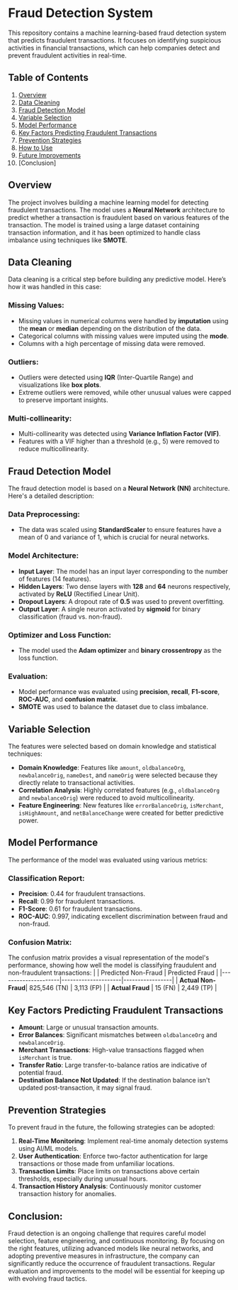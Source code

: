 # Fraud Detection System

This repository contains a machine learning-based fraud detection system that predicts fraudulent transactions. It focuses on identifying suspicious activities in financial transactions, which can help companies detect and prevent fraudulent activities in real-time.

## Table of Contents
1. [Overview](#overview)
2. [Data Cleaning](#data-cleaning)
3. [Fraud Detection Model](#fraud-detection-model)
4. [Variable Selection](#variable-selection)
5. [Model Performance](#model-performance)
6. [Key Factors Predicting Fraudulent Transactions](#key-factors-predicting-fraudulent-transactions)
7. [Prevention Strategies](#prevention-strategies)
8. [How to Use](#how-to-use)
9. [Future Improvements](#future-improvements)
10. [Conclusion]

## Overview

The project involves building a machine learning model for detecting fraudulent transactions. The model uses a **Neural Network** architecture to predict whether a transaction is fraudulent based on various features of the transaction. The model is trained using a large dataset containing transaction information, and it has been optimized to handle class imbalance using techniques like **SMOTE**.

## Data Cleaning

Data cleaning is a critical step before building any predictive model. Here’s how it was handled in this case:

### Missing Values:
- Missing values in numerical columns were handled by **imputation** using the **mean** or **median** depending on the distribution of the data.
- Categorical columns with missing values were imputed using the **mode**.
- Columns with a high percentage of missing data were removed.

### Outliers:
- Outliers were detected using **IQR** (Inter-Quartile Range) and visualizations like **box plots**.
- Extreme outliers were removed, while other unusual values were capped to preserve important insights.

### Multi-collinearity:
- Multi-collinearity was detected using **Variance Inflation Factor (VIF)**.
- Features with a VIF higher than a threshold (e.g., 5) were removed to reduce multicollinearity.

## Fraud Detection Model

The fraud detection model is based on a **Neural Network (NN)** architecture. Here's a detailed description:

### Data Preprocessing:
- The data was scaled using **StandardScaler** to ensure features have a mean of 0 and variance of 1, which is crucial for neural networks.

### Model Architecture:
- **Input Layer**: The model has an input layer corresponding to the number of features (14 features).
- **Hidden Layers**: Two dense layers with **128** and **64** neurons respectively, activated by **ReLU** (Rectified Linear Unit).
- **Dropout Layers**: A dropout rate of **0.5** was used to prevent overfitting.
- **Output Layer**: A single neuron activated by **sigmoid** for binary classification (fraud vs. non-fraud).
  
### Optimizer and Loss Function:
- The model used the **Adam optimizer** and **binary crossentropy** as the loss function.

### Evaluation:
- Model performance was evaluated using **precision**, **recall**, **F1-score**, **ROC-AUC**, and **confusion matrix**.
- **SMOTE** was used to balance the dataset due to class imbalance.

## Variable Selection

The features were selected based on domain knowledge and statistical techniques:

- **Domain Knowledge**: Features like `amount`, `oldbalanceOrg`, `newbalanceOrig`, `nameDest`, and `nameOrig` were selected because they directly relate to transactional activities.
- **Correlation Analysis**: Highly correlated features (e.g., `oldbalanceOrg` and `newbalanceOrig`) were reduced to avoid multicollinearity.
- **Feature Engineering**: New features like `errorBalanceOrig`, `isMerchant`, `isHighAmount`, and `netBalanceChange` were created for better predictive power.

## Model Performance

The performance of the model was evaluated using various metrics:

### Classification Report:
- **Precision**: 0.44 for fraudulent transactions.
- **Recall**: 0.99 for fraudulent transactions.
- **F1-Score**: 0.61 for fraudulent transactions.
- **ROC-AUC**: 0.997, indicating excellent discrimination between fraud and non-fraud.

### Confusion Matrix:

The confusion matrix provides a visual representation of the model's performance, showing how well the model is classifying fraudulent and non-fraudulent transactions:
|                     | Predicted Non-Fraud | Predicted Fraud |
|---------------------|---------------------|-----------------|
| **Actual Non-Fraud**| 825,546 (TN)        | 3,113 (FP)      |
| **Actual Fraud**    | 15 (FN)             | 2,449 (TP)      |
## Key Factors Predicting Fraudulent Transactions

- **Amount**: Large or unusual transaction amounts.
- **Error Balances**: Significant mismatches between `oldbalanceOrg` and `newbalanceOrig`.
- **Merchant Transactions**: High-value transactions flagged when `isMerchant` is true.
- **Transfer Ratio**: Large transfer-to-balance ratios are indicative of potential fraud.
- **Destination Balance Not Updated**: If the destination balance isn't updated post-transaction, it may signal fraud.

## Prevention Strategies

To prevent fraud in the future, the following strategies can be adopted:

1. **Real-Time Monitoring**: Implement real-time anomaly detection systems using AI/ML models.
2. **User Authentication**: Enforce two-factor authentication for large transactions or those made from unfamiliar locations.
3. **Transaction Limits**: Place limits on transactions above certain thresholds, especially during unusual hours.
4. **Transaction History Analysis**: Continuously monitor customer transaction history for anomalies.


## Conclusion: 
Fraud detection is an ongoing challenge that requires careful model selection, feature engineering, and continuous monitoring. By focusing on the right features, utilizing advanced models like neural networks, and adopting preventive measures in infrastructure, the company can significantly reduce the occurrence of fraudulent transactions. Regular evaluation and improvements to the model will be essential for keeping up with evolving fraud tactics.


